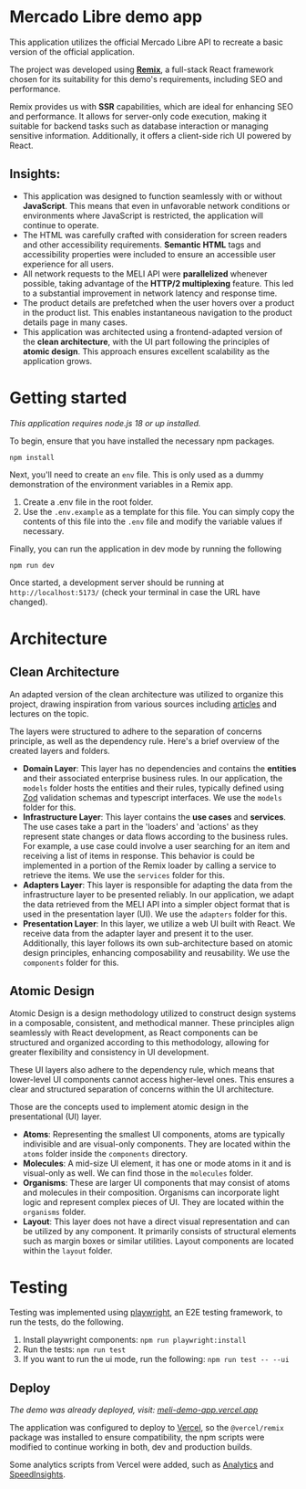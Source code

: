 # Mercado Libre demo app

This application utilizes the official Mercado Libre API to recreate a basic version of the official application.

The project was developed using [**Remix**](https://remix.run), a full-stack React framework chosen for its suitability for this demo's requirements, including SEO and performance.

Remix provides us with **SSR** capabilities, which are ideal for enhancing SEO and performance. It allows for server-only code execution, making it suitable for backend tasks such as database interaction or managing sensitive information. Additionally, it offers a client-side rich UI powered by React.

## Insights:

- This application was designed to function seamlessly with or without **JavaScript**. This means that even in unfavorable network conditions or environments where JavaScript is restricted, the application will continue to operate.
- The HTML was carefully crafted with consideration for screen readers and other accessibility requirements. **Semantic HTML** tags and accessibility properties were included to ensure an accessible user experience for all users.
- All network requests to the MELI API were **parallelized** whenever possible, taking advantage of the **HTTP/2 multiplexing** feature. This led to a substantial improvement in network latency and response time.
- The product details are prefetched when the user hovers over a product in the product list. This enables instantaneous navigation to the product details page in many cases.
- This application was architected using a frontend-adapted version of the **clean architecture**, with the UI part following the principles of **atomic design**. This approach ensures excellent scalability as the application grows.

# Getting started

*This application requires node.js 18 or up installed.*

To begin, ensure that you have installed the necessary npm packages.

    npm install

Next, you'll need to create an `env` file. This is only used as a dummy demonstration of the environment variables in a Remix app.

1.  Create a .env file in the root folder.
2.  Use the `.env.example` as a template for this file. You can simply copy the contents of this file into the `.env` file and modify the variable values if necessary.

Finally, you can run the application in dev mode by running the following

    npm run dev

Once started, a development server should be running at `http://localhost:5173/` (check your terminal in case the URL have changed).

# Architecture

## Clean Architecture

An adapted version of the clean architecture was utilized to organize this project, drawing inspiration from various sources including [articles](https://indiedev.medium.com/clean-architecture-in-frontend-react-redux-typescript-bd108ddd13f7) and lectures on the topic.

The layers were structured to adhere to the separation of concerns principle, as well as the dependency rule. Here's a brief overview of the created layers and folders.

- **Domain Layer**: This layer has no dependencies and contains the **entities** and their associated enterprise business rules. In our application, the `models` folder hosts the entities and their rules, typically defined using [Zod](https://zod.dev) validation schemas and typescript interfaces. We use the `models` folder for this.
- **Infrastructure Layer**: This layer contains the **use cases** and **services**. The use cases take a part in the 'loaders' and 'actions' as they represent state changes or data flows according to the business rules. For example, a use case could involve a user searching for an item and receiving a list of items in response. This behavior is could be implemented in a portion of the Remix loader by calling a service to retrieve the items. We use the `services` folder for this.
- **Adapters Layer**: This layer is responsible for adapting the data from the infrastructure layer to be presented reliably. In our application, we adapt the data retrieved from the MELI API into a simpler object format that is used in the presentation layer (UI). We use the `adapters` folder for this.
- **Presentation Layer**: In this layer, we utilize a web UI built with React. We receive data from the adapter layer and present it to the user. Additionally, this layer follows its own sub-architecture based on atomic design principles, enhancing composability and reusability. We use the `components` folder for this.

## Atomic Design

Atomic Design is a design methodology utilized to construct design systems in a composable, consistent, and methodical manner. These principles align seamlessly with React development, as React components can be structured and organized according to this methodology, allowing for greater flexibility and consistency in UI development.

These UI layers also adhere to the dependency rule, which means that lower-level UI components cannot access higher-level ones. This ensures a clear and structured separation of concerns within the UI architecture.

Those are the concepts used to implement atomic design in the presentational (UI) layer.

-  **Atoms**: Representing the smallest UI components, atoms are typically indivisible and are visual-only components. They are located within the `atoms` folder inside the `components` directory.
- **Molecules**: A mid-size UI element, it has one or mode atoms in it and is visual-only as well. We can find those in the `molecules` folder.
-   **Organisms**: These are larger UI components that may consist of atoms and molecules in their composition. Organisms can incorporate light logic and represent complex pieces of UI. They are located within the `organisms` folder.
- **Layout**: This layer does not have a direct visual representation and can be utilized by any component. It primarily consists of structural elements such as margin boxes or similar utilities. Layout components are located within the `layout` folder.


# Testing

Testing was implemented using [playwright](https://github.com/microsoft/playwright), an E2E testing framework, to run the tests, do the following.

1. Install playwright components: `npm run playwright:install`
2. Run the tests: `npm run test`
3. If you want to run the ui mode, run the following: `npm run test -- --ui`

## Deploy
*The demo was already deployed, visit: [meli-demo-app.vercel.app](https://meli-demo-app.vercel.app/ "https://meli-demo-app.vercel.app")*

The application was configured to deploy to [Vercel](https://vercel.com), so the `@vercel/remix` package was installed to ensure compatibility, the npm scripts were modified to continue working in both, dev and production builds.

Some analytics scripts from Vercel were added, such as [Analytics](https://vercel.com/analytics) and [SpeedInsights](https://vercel.com/docs/speed-insights).

